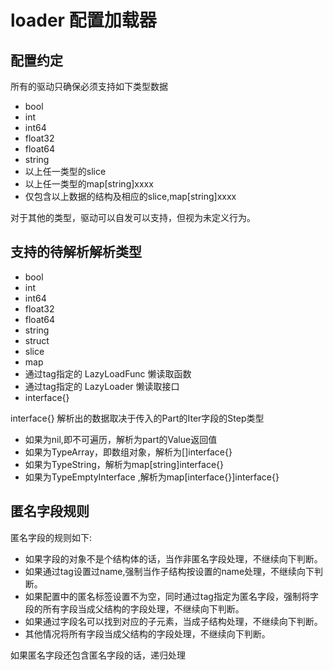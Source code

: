# loader 配置加载器

## 配置约定

所有的驱动只确保必须支持如下类型数据
* bool
* int
* int64
* float32
* float64
* string
* 以上任一类型的slice
* 以上任一类型的map[string]xxxx
* 仅包含以上数据的结构及相应的slice,map[string]xxxx

对于其他的类型，驱动可以自发可以支持，但视为未定义行为。

## 支持的待解析解析类型

* bool
* int
* int64
* float32
* float64
* string
* struct
* slice
* map
* 通过tag指定的 LazyLoadFunc 懒读取函数
* 通过tag指定的 LazyLoader 懒读取接口
* interface{} 

interface{} 解析出的数据取决于传入的Part的Iter字段的Step类型
* 如果为nil,即不可遍历，解析为part的Value返回值
* 如果为TypeArray，即数组对象，解析为[]interface{}
* 如果为TypeString，解析为map[string]interface{}
* 如果为TypeEmptyInterface ,解析为map[interface{}]interface{}


## 匿名字段规则

匿名字段的规则如下:

* 如果字段的对象不是个结构体的话，当作非匿名字段处理，不继续向下判断。
* 如果通过tag设置过name,强制当作子结构按设置的name处理，不继续向下判断。
* 如果配置中的匿名标签设置不为空，同时通过tag指定为匿名字段，强制将字段的所有字段当成父结构的字段处理，不继续向下判断。
* 如果通过字段名可以找到对应的子元素，当成子结构处理，不继续向下判断。
* 其他情况将所有字段当成父结构的字段处理，不继续向下判断。

 如果匿名字段还包含匿名字段的话，递归处理